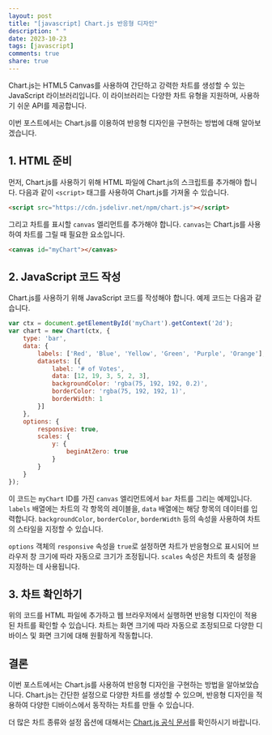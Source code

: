 ```yaml
---
layout: post
title: "[javascript] Chart.js 반응형 디자인"
description: " "
date: 2023-10-23
tags: [javascript]
comments: true
share: true
---
```


Chart.js는 HTML5 Canvas를 사용하여 간단하고 강력한 차트를 생성할 수 있는 JavaScript 라이브러리입니다. 이 라이브러리는 다양한 차트 유형을 지원하며, 사용하기 쉬운 API를 제공합니다.

이번 포스트에서는 Chart.js를 이용하여 반응형 디자인을 구현하는 방법에 대해 알아보겠습니다.

## 1. HTML 준비

먼저, Chart.js를 사용하기 위해 HTML 파일에 Chart.js의 스크립트를 추가해야 합니다. 다음과 같이 `<script>` 태그를 사용하여 Chart.js를 가져올 수 있습니다.

```html
<script src="https://cdn.jsdelivr.net/npm/chart.js"></script>
```

그리고 차트를 표시할 `canvas` 엘리먼트를 추가해야 합니다. `canvas`는 Chart.js를 사용하여 차트를 그릴 때 필요한 요소입니다.

```html
<canvas id="myChart"></canvas>
```

## 2. JavaScript 코드 작성

Chart.js를 사용하기 위해 JavaScript 코드를 작성해야 합니다. 예제 코드는 다음과 같습니다.

```javascript
var ctx = document.getElementById('myChart').getContext('2d');
var chart = new Chart(ctx, {
    type: 'bar',
    data: {
        labels: ['Red', 'Blue', 'Yellow', 'Green', 'Purple', 'Orange'],
        datasets: [{
            label: '# of Votes',
            data: [12, 19, 3, 5, 2, 3],
            backgroundColor: 'rgba(75, 192, 192, 0.2)',
            borderColor: 'rgba(75, 192, 192, 1)',
            borderWidth: 1
        }]
    },
    options: {
        responsive: true,
        scales: {
            y: {
                beginAtZero: true
            }
        }
    }
});
```

이 코드는 `myChart` ID를 가진 `canvas` 엘리먼트에서 `bar` 차트를 그리는 예제입니다. `labels` 배열에는 차트의 각 항목의 레이블을, `data` 배열에는 해당 항목의 데이터를 입력합니다. `backgroundColor`, `borderColor`, `borderWidth` 등의 속성을 사용하여 차트의 스타일을 지정할 수 있습니다.

`options` 객체의 `responsive` 속성을 `true`로 설정하면 차트가 반응형으로 표시되어 브라우저 창 크기에 따라 자동으로 크기가 조정됩니다. `scales` 속성은 차트의 축 설정을 지정하는 데 사용됩니다.

## 3. 차트 확인하기

위의 코드를 HTML 파일에 추가하고 웹 브라우저에서 실행하면 반응형 디자인이 적용된 차트를 확인할 수 있습니다. 차트는 화면 크기에 따라 자동으로 조정되므로 다양한 디바이스 및 화면 크기에 대해 원활하게 작동합니다.

## 결론

이번 포스트에서는 Chart.js를 사용하여 반응형 디자인을 구현하는 방법을 알아보았습니다. Chart.js는 간단한 설정으로 다양한 차트를 생성할 수 있으며, 반응형 디자인을 적용하여 다양한 디바이스에서 동작하는 차트를 만들 수 있습니다.

더 많은 차트 종류와 설정 옵션에 대해서는 [Chart.js 공식 문서](https://www.chartjs.org/docs/latest/)를 확인하시기 바랍니다.